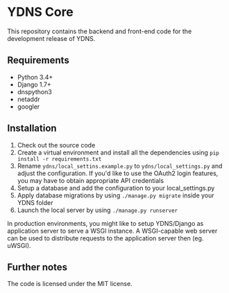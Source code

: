 # YDNS Core

This repository contains the backend and front-end code for the development release of YDNS.

## Requirements

* Python 3.4+
* Django 1.7+
* dnspython3
* netaddr
* googler

## Installation

1. Check out the source code
2. Create a virtual environment and install all the dependencies using `pip install -r requirements.txt`
3. Rename `ydns/local_settins.example.py` to `ydns/local_settings.py` and adjust the configuration. If you'd like to use the OAuth2 login features, you may have to obtain appropriate API credentials
4. Setup a database and add the configuration to your local_settings.py
5. Apply database migrations by using `./manage.py migrate` inside your YDNS folder
6. Launch the local server by using `./manage.py runserver`

In production environments, you might like to setup YDNS/Django as application server to serve a WSGI instance. A WSGI-capable web server can be used to distribute requests to the application server then (eg. uWSGI).

## Further notes

The code is licensed under the MIT license.
